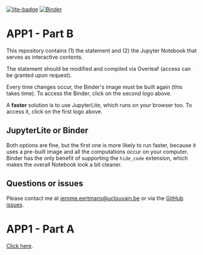 [![lite-badge](https://jupyterlite.rtfd.io/en/latest/_static/badge.svg)](https://eertmans.be/LEPL1202_APP1-B/retro/notebooks/?path=index.ipynb)
[![Binder](https://mybinder.org/badge_logo.svg)](https://mybinder.org/v2/gh/jeertmans/LEPL1202_APP1-B/HEAD?urlpath=/tree/index.ipynb)

# APP1 - Part B

This repository contains (1) the statement and (2) the Jupyter Notebook that serves as interactive contents.

The statement should be modified and compiled via Overleaf (access can be granted upon request).

Every time changes occur, the Binder's image must be built again (this takes time).
To access the Binder, click on the second logo above.

A **faster** solution is to use JupyterLite, which runs on your browser too.
To access it, click on the first logo above.

## JupyterLite or Binder

Both options are fine, but the first one is more likely to run faster,
because it uses a pre-built image and all the computations occur on your
computer. Binder has the only benefit of supporting the `hide_code` extension,
which makes the overall Notebook look a bit cleaner.

## Questions or issues

Please contact me at [jerome.eertmans@uclouvain.be](mailto:jerome.eertmans@uclouvain.be) or via the [GitHub issues](https://github.com/jeertmans/LEPL1202_APP1-B/issues).

# APP1 - Part A

[Click here](https://github.com/jeertmans/LEPL1202_APP1-A).
